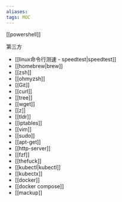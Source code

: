 ```yaml
---
aliases: 
tags: MOC 
---
```

[[powershell]]


第三方
- [[linux命令行测速 - speedtest|speedtest]]
- [[homebrew|brew]]
- [[zsh]]
- [[ohmyzsh]]
- [[Git]]
- [[curl]]
- [[tree]]
- [[wget]]
- [[z]]
- [[tldr]]
- [[iptables]]
- [[vim]]
- [[sudo]]
- [[apt-get]]
- [[http-server]]
- [[fzf]]
- [[thefuck]]
- [[kubectl|kubectl]]
- [[kubectx]]
- [[docker]]
- [[docker compose]]
- [[mackup]]
